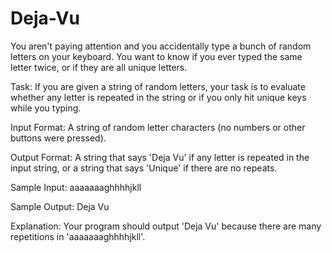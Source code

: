 # Deja-Vu

You aren't paying attention and you accidentally type a bunch of random letters on your keyboard. You want to know if you ever typed the same letter twice, or if they are all unique letters.

Task: 
If you are given a string of random letters, your task is to evaluate whether any letter is repeated in the string or if you only hit unique keys while you typing.

Input Format: 
A string of random letter characters (no numbers or other buttons were pressed).

Output Format: 
A string that says 'Deja Vu' if any letter is repeated in the input string, or a string that says 'Unique' if there are no repeats.

Sample Input: 
aaaaaaaghhhhjkll

Sample Output: 
Deja Vu

Explanation: 
Your program should output 'Deja Vu' because there are many repetitions in 'aaaaaaaghhhhjkll'.
